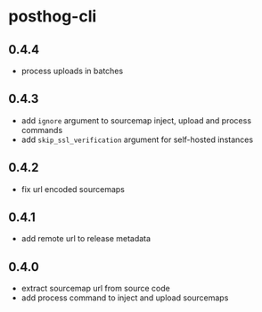 # posthog-cli

## 0.4.4

- process uploads in batches

## 0.4.3

- add `ignore` argument to sourcemap inject, upload and process commands
- add `skip_ssl_verification` argument for self-hosted instances

## 0.4.2

- fix url encoded sourcemaps

## 0.4.1

- add remote url to release metadata

## 0.4.0

- extract sourcemap url from source code
- add process command to inject and upload sourcemaps
